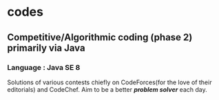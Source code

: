 # codes
## Competitive/Algorithmic coding (phase 2) primarily via Java
### Language : Java SE 8

Solutions of various contests chiefly on CodeForces(for the love of their editorials) and CodeChef.
Aim to be a better **_problem solver_** each day.
